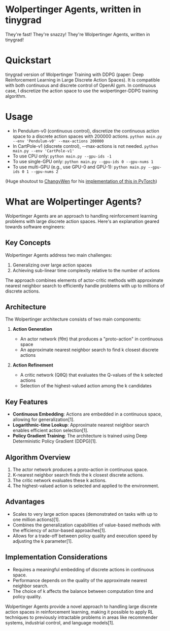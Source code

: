 # Wolpertinger Agents, written in tinygrad

They're fast! They're snazzy! They're Wolpertinger Agents, written in tinygrad!

# Quickstart
tinygrad version of Wolpertinger Training with DDPG (paper: Deep Reinforcement Learning in Large Discrete Action Spaces).
It is compatible with both continuous and discrete control of OpenAI gym.
In continuous case, I discretize the action space to use the wolpertinger-DDPG training algorithm.

# Usage

* In Pendulum-v0 (continuous control), discretize the continuous action space to a discrete action spaces with 200000 actions.
```python main.py --env 'Pendulum-v0' --max-actions 200000```
* In CartPole-v1 (discrete control), --max-actions is not needed.
```python main.py --env 'CartPole-v1'```
* To use CPU only:
```python main.py --gpu-ids -1```
* To use single-GPU only:
```python main.py --gpu-ids 0 --gpu-nums 1```
* To use multi-GPU (e.g., use GPU-0 and GPU-1):
```python main.py --gpu-ids 0 1 --gpu-nums 2```

(Huge shoutout to [ChangyWen](https://github.com/ChangyWen) for his [implementation of this in PyTorch](https://github.com/ChangyWen/wolpertinger_ddpg/tree/master))

# What are Wolpertinger Agents?

Wolpertinger Agents are an approach to handling reinforcement learning problems with large discrete action spaces. Here's an explanation geared towards software engineers:

## Key Concepts

Wolpertinger Agents address two main challenges:

1. Generalizing over large action spaces
2. Achieving sub-linear time complexity relative to the number of actions

The approach combines elements of actor-critic methods with approximate nearest neighbor search to efficiently handle problems with up to millions of discrete actions.

## Architecture

The Wolpertinger architecture consists of two main components:

1. **Action Generation**
   - An actor network (fθπ) that produces a "proto-action" in continuous space
   - An approximate nearest neighbor search to find k closest discrete actions

2. **Action Refinement**
   - A critic network (QθQ) that evaluates the Q-values of the k selected actions
   - Selection of the highest-valued action among the k candidates

## Key Features

- **Continuous Embedding**: Actions are embedded in a continuous space, allowing for generalization[1].
- **Logarithmic-time Lookup**: Approximate nearest neighbor search enables efficient action selection[1].
- **Policy Gradient Training**: The architecture is trained using Deep Deterministic Policy Gradient (DDPG)[1].

## Algorithm Overview

1. The actor network produces a proto-action in continuous space.
2. K-nearest neighbor search finds the k closest discrete actions.
3. The critic network evaluates these k actions.
4. The highest-valued action is selected and applied to the environment.

## Advantages

- Scales to very large action spaces (demonstrated on tasks with up to one million actions)[1].
- Combines the generalization capabilities of value-based methods with the efficiency of actor-based approaches[1].
- Allows for a trade-off between policy quality and execution speed by adjusting the k parameter[1].

## Implementation Considerations

- Requires a meaningful embedding of discrete actions in continuous space.
- Performance depends on the quality of the approximate nearest neighbor search.
- The choice of k affects the balance between computation time and policy quality.

Wolpertinger Agents provide a novel approach to handling large discrete action spaces in reinforcement learning, making it possible to apply RL techniques to previously intractable problems in areas like recommender systems, industrial control, and language models[1].


